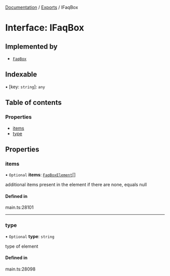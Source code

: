 [Documentation](../README.md) / [Exports](../modules.md) / IFaqBox

# Interface: IFaqBox

## Implemented by

- [`FaqBox`](../classes/FaqBox.md)

## Indexable

▪ [key: `string`]: `any`

## Table of contents

### Properties

- [items](IFaqBox.md#items)
- [type](IFaqBox.md#type)

## Properties

### items

• `Optional` **items**: [`FaqBoxElement`](../classes/FaqBoxElement.md)[]

additional items present in the element
if there are none, equals null

#### Defined in

main.ts:28101

___

### type

• `Optional` **type**: `string`

type of element

#### Defined in

main.ts:28098
